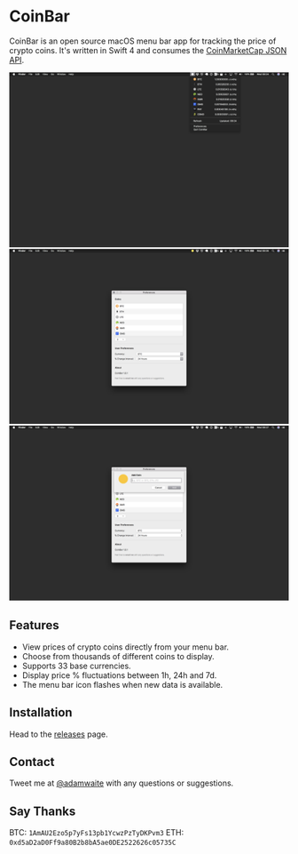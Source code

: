 # CoinBar

CoinBar is an open source macOS menu bar app for tracking the price of crypto coins. It's written in Swift 4 and consumes the [CoinMarketCap JSON API](https://coinmarketcap.com/api/).

![screenshot-01](resources/01.png)
![screenshot-02](resources/02.png)
![screenshot-03](resources/03.png)

## Features

- View prices of crypto coins directly from your menu bar.
- Choose from thousands of different coins to display.
- Supports 33 base currencies.
- Display price % fluctuations between 1h, 24h and 7d.
- The menu bar icon flashes when new data is available.

## Installation

Head to the [releases](https://github.com/adamwaite/CoinBar/releases) page.

## Contact

Tweet me at [@adamwaite](https://twitter.com/adamwaite) with any questions or suggestions.

## Say Thanks

BTC: `1AmAU2Ezo5p7yFs13pb1YcwzPzTyDKPvm3`
ETH: `0xd5aD2aD0Ff9a80B2b8bA5ae0DE2522626c05735C`
